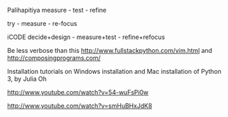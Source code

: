 Palihapitiya
measure - test - refine

try - measure - re-focus

iCODE
decide+design - measure+test - refine+refocus

Be less verbose than this 
http://www.fullstackpython.com/vim.html
and
http://composingprograms.com/

Installation tutorials on Windows installation and Mac installation of Python 3, by Julia Oh

http://www.youtube.com/watch?v=54-wuFsPi0w

http://www.youtube.com/watch?v=smHuBHxJdK8

